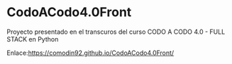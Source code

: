 # CodoACodo4.0Front

Proyecto presentado en el transcuros del curso CODO A CODO 4.0 - FULL STACK en Python

Enlace:https://comodin92.github.io/CodoACodo4.0Front/
